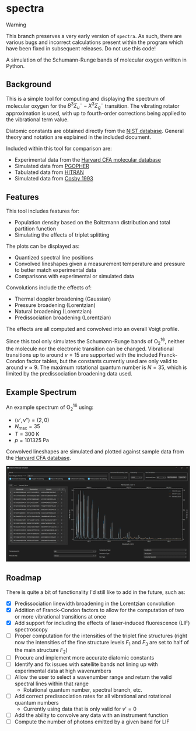 # spectra

> [!WARNING]  
> This branch preserves a very early version of `spectra`. As such, there are various bugs and incorrect calculations present within the program which have been fixed in subsequent releases. Do not use this code!

A simulation of the Schumann-Runge bands of molecular oxygen written in Python.

## Background

This is a simple tool for computing and displaying the spectrum of molecular oxygen for the $B^3\Sigma_u^- - X^3\Sigma_g^-$ transition. The vibrating rotator approximation is used, with up to fourth-order corrections being applied to the vibrational term value.

Diatomic constants are obtained directly from the [NIST database](https://webbook.nist.gov/cgi/cbook.cgi?ID=C7782447&Mask=1000#Diatomic). General theory and notation are explained in the included document.

Included within this tool for comparison are:

- Experimental data from the [Harvard CFA molecular database](https://lweb.cfa.harvard.edu/amp/ampdata/cfamols.html)
- Simulated data from [PGOPHER](https://pgopher.chm.bris.ac.uk/Help/makeo2.htm)
- Tabulated data from [HITRAN](https://hitran.org/lbl/3?36=on)
- Simulated data from [Cosby 1993](https://ntrs.nasa.gov/citations/19930050666)

## Features

This tool includes features for:

- Population density based on the Boltzmann distribution and total partition function
- Simulating the effects of triplet splitting

The plots can be displayed as:

- Quantized spectral line positions
- Convolved lineshapes given a measurement temperature and pressure to better match experimental data
- Comparisons with experimental or simulated data

Convolutions include the effects of:

- Thermal doppler broadening (Gaussian)
- Pressure broadening (Lorentzian)
- Natural broadening (Lorentzian)
- Predissociation broadening (Lorentzian)

The effects are all computed and convolved into an overall Voigt profile.

Since this tool only simulates the Schumann-Runge bands of $\text{O}_2^{16}$, neither the molecule nor the electronic transition can be changed. Vibrational transitions up to around $v=15$ are supported with the included Franck-Condon factor tables, but the constants currently used are only valid to around $v\approx9$. The maximum rotational quantum number is $N=35$, which is limited by the predissociation broadening data used.

## Example Spectrum

An example spectrum of $\text{O}_2^{16}$ using:

- $(v',v'')=(2,0)$
- $N_\text{max}=35$
- $T=300$ $\text{K}$
- $p=101325$ $\text{Pa}$

Convolved lineshapes are simulated and plotted against sample data from the [Harvard CFA database](https://lweb.cfa.harvard.edu/amp/ampdata/o2pub92/o2wb2x0.xsc).

![Example Spectrum](img/example.webp)

## Roadmap

There is quite a bit of functionality I'd still like to add in the future, such as:

- [x] Predissociation linewidth broadening in the Lorentzian convolution
- [x] Addition of Franck-Condon factors to allow for the computation of two or more vibrational transitions at once
- [x] Add support for including the effects of laser-induced fluorescence (LIF) spectroscopy
- [ ] Proper computation for the intensities of the triplet fine structures (right now the intensities of the fine structure levels $F_1$ and $F_3$ are set to half of the main structure $F_2$)
- [ ] Procure and implement more accurate diatomic constants
- [ ] Identify and fix issues with satellite bands not lining up with experimental data at high wavenumbers
- [ ] Allow the user to select a wavenumber range and return the valid spectral lines within that range
  - Rotational quantum number, spectral branch, etc.
- [ ] Add correct predissociation rates for all vibrational and rotational quantum numbers
  - Currently using data that is only valid for $v' = 0$
- [ ] Add the ability to convolve any data with an instrument function
- [ ] Compute the number of photons emitted by a given band for LIF
